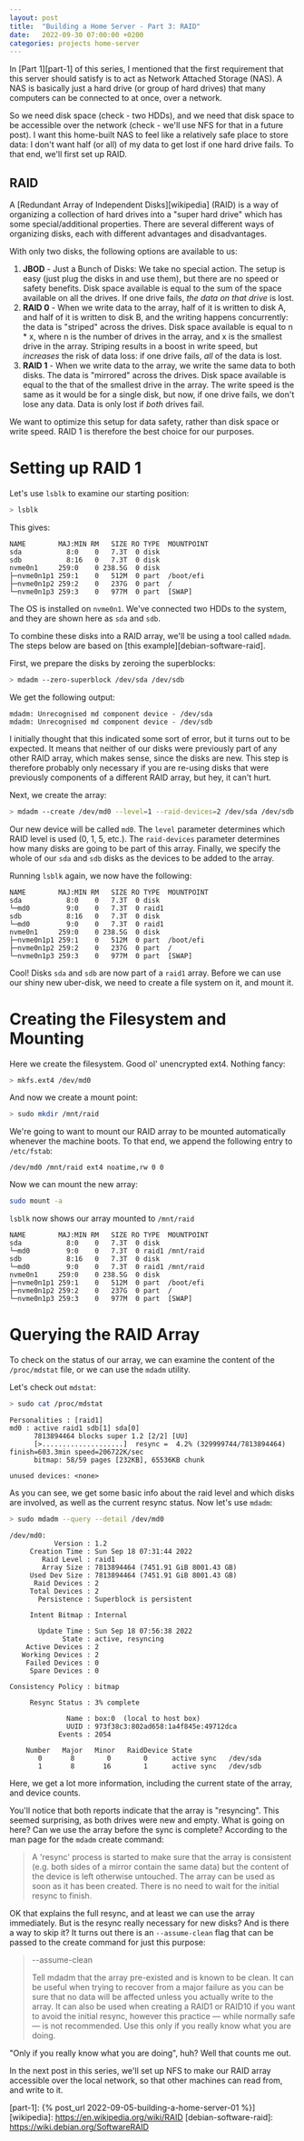 ```yaml
---
layout: post
title:  "Building a Home Server - Part 3: RAID"
date:   2022-09-30 07:00:00 +0200
categories: projects home-server
---
```


In [Part 1][part-1] of this series, I mentioned that the first requirement that
this server should satisfy is to act as Network Attached Storage (NAS). A NAS is
basically just a hard drive (or group of hard drives) that many computers can be
connected to at once, over a network.

So we need disk space (check - two HDDs), and we need that disk space to be
accessible over the network (check - we'll use NFS for that in a future post). I
want this home-built NAS to feel like a relatively safe place to store data: I
don't want half (or all) of my data to get lost if one hard drive fails. To that
end, we'll first set up RAID.

## RAID

A [Redundant Array of Independent Disks][wikipedia] (RAID) is a way of
organizing a collection of hard drives into a "super hard drive" which has some
special/additional properties. There are several different ways of organizing
disks, each with different advantages and disadvantages.

With only two disks, the following options are available to us:
1. **JBOD** - Just a Bunch of Disks: We take no special action. The setup is
   easy (just plug the disks in and use them), but there are no speed or safety
   benefits. Disk space available is equal to the sum of the space available on
   all the drives. If one drive fails, _the data on that drive_ is lost.
1. **RAID 0** - When we write data to the array, half of it is written to disk
   A, and half of it is written to disk B, and the writing happens concurrently:
   the data is "striped" across the drives. Disk space available is equal to n *
   x, where n is the number of drives in the array, and x is the smallest drive
   in the array. Striping results in a boost in write speed, but _increases_ the
   risk of data loss: if one drive fails, _all_ of the data is lost.
1. **RAID 1** - When we write data to the array, we write the same data to both
   disks. The data is "mirrored" across the drives. Disk space available is
   equal to the that of the smallest drive in the array. The write speed is the
   same as it would be for a single disk, but now, if one drive fails, we don't
   lose any data. Data is only lost if _both_ drives fail.
   
We want to optimize this setup for data safety, rather than disk space or write
speed. RAID 1 is therefore the best choice for our purposes.

# Setting up RAID 1

Let's use `lsblk` to examine our starting position:
```bash
> lsblk
```

This gives:
```
NAME        MAJ:MIN RM   SIZE RO TYPE  MOUNTPOINT
sda           8:0    0   7.3T  0 disk  
sdb           8:16   0   7.3T  0 disk  
nvme0n1     259:0    0 238.5G  0 disk  
├─nvme0n1p1 259:1    0   512M  0 part  /boot/efi
├─nvme0n1p2 259:2    0   237G  0 part  /
└─nvme0n1p3 259:3    0   977M  0 part  [SWAP]
```

The OS is installed on `nvme0n1`. We've connected two HDDs to the system, and
they are shown here as `sda` and `sdb`.

To combine these disks into a RAID array, we'll be using a tool called `mdadm`.
The steps below are based on [this example][debian-software-raid].

First, we prepare the disks by zeroing the superblocks: 

```bash
> mdadm --zero-superblock /dev/sda /dev/sdb
```

We get the following output:
```
mdadm: Unrecognised md component device - /dev/sda
mdadm: Unrecognised md component device - /dev/sdb
```

I initially thought that this indicated some sort of error, but it turns out to
be expected. It means that neither of our disks were previously part of any
other RAID array, which makes sense, since the disks are new. This step is
therefore probably only necessary if you are re-using disks that were previously
components of a different RAID array, but hey, it can't hurt.

Next, we create the array:
```bash
> mdadm --create /dev/md0 --level=1 --raid-devices=2 /dev/sda /dev/sdb
```

Our new device will be called `md0`. The `level` parameter determines which RAID
level is used (0, 1, 5, etc.). The `raid-devices` parameter determines how many
disks are going to be part of this array. Finally, we specify the whole of our
`sda` and `sdb` disks as the devices to be added to the array.

Running `lsblk` again, we now have the following:
```
NAME        MAJ:MIN RM   SIZE RO TYPE  MOUNTPOINT
sda           8:0    0   7.3T  0 disk
└─md0         9:0    0   7.3T  0 raid1
sdb           8:16   0   7.3T  0 disk
└─md0         9:0    0   7.3T  0 raid1
nvme0n1     259:0    0 238.5G  0 disk
├─nvme0n1p1 259:1    0   512M  0 part  /boot/efi
├─nvme0n1p2 259:2    0   237G  0 part  /
└─nvme0n1p3 259:3    0   977M  0 part  [SWAP]
```

Cool! Disks `sda` and `sdb` are now part of a `raid1` array. Before we can use
our shiny new uber-disk, we need to create a file system on it, and mount it.

# Creating the Filesystem and Mounting

Here we create the filesystem. Good ol' unencrypted ext4. Nothing fancy:

```bash
> mkfs.ext4 /dev/md0
```

And now we create a mount point:
```bash
> sudo mkdir /mnt/raid
```

We're going to want to mount our RAID array to be mounted automatically whenever
the machine boots. To that end, we append the following entry to `/etc/fstab`:

```
/dev/md0 /mnt/raid ext4 noatime,rw 0 0
```

Now we can mount the new array:
```bash
sudo mount -a
```

`lsblk` now shows our array mounted to `/mnt/raid`
```
NAME        MAJ:MIN RM   SIZE RO TYPE  MOUNTPOINT
sda           8:0    0   7.3T  0 disk  
└─md0         9:0    0   7.3T  0 raid1 /mnt/raid
sdb           8:16   0   7.3T  0 disk  
└─md0         9:0    0   7.3T  0 raid1 /mnt/raid
nvme0n1     259:0    0 238.5G  0 disk  
├─nvme0n1p1 259:1    0   512M  0 part  /boot/efi
├─nvme0n1p2 259:2    0   237G  0 part  /
└─nvme0n1p3 259:3    0   977M  0 part  [SWAP]
```

# Querying the RAID Array

To check on the status of our array, we can examine the content of the
`/proc/mdstat` file, or we can use the `mdadm` utility.

Let's check out `mdstat`:
```bash
> sudo cat /proc/mdstat
```

```
Personalities : [raid1] 
md0 : active raid1 sdb[1] sda[0]
      7813894464 blocks super 1.2 [2/2] [UU]
      [>....................]  resync =  4.2% (329999744/7813894464) finish=603.3min speed=206722K/sec
      bitmap: 58/59 pages [232KB], 65536KB chunk

unused devices: <none>
```

As you can see, we get some basic info about the raid level and which disks are
involved, as well as the current resync status. Now let's use `mdadm`:

```bash
> sudo mdadm --query --detail /dev/md0
```

```
/dev/md0:
           Version : 1.2
     Creation Time : Sun Sep 18 07:31:44 2022
        Raid Level : raid1
        Array Size : 7813894464 (7451.91 GiB 8001.43 GB)
     Used Dev Size : 7813894464 (7451.91 GiB 8001.43 GB)
      Raid Devices : 2
     Total Devices : 2
       Persistence : Superblock is persistent

     Intent Bitmap : Internal

       Update Time : Sun Sep 18 07:56:38 2022
             State : active, resyncing
    Active Devices : 2
   Working Devices : 2
    Failed Devices : 0
     Spare Devices : 0

Consistency Policy : bitmap

     Resync Status : 3% complete

              Name : box:0  (local to host box)
              UUID : 973f38c3:802ad658:1a4f845e:49712dca
            Events : 2054

    Number   Major   Minor   RaidDevice State
       0       8        0        0      active sync   /dev/sda
       1       8       16        1      active sync   /dev/sdb
```

Here, we get a lot more information, including the current state of the array,
and device counts.

You'll notice that both reports indicate that the array is "resyncing". This
seemed surprising, as both drives were new and empty. What is going on here? Can
we use the array before the sync is complete? According to the man page for
the `mdadm` create command:

> A 'resync' process is started to make sure that the array is consistent (e.g.
> both sides of a mirror contain the same data) but the content of the device is
> left otherwise untouched. The array can be used as soon as it has been
> created. There is no need to wait for the initial resync to finish.

OK that explains the full resync, and at least we can use the array immediately.
But is the resync really necessary for new disks? And is there a way to skip it?
It turns out there is an `--assume-clean` flag that can be passed to the create
command for just this purpose:

> --assume-clean
>
> Tell mdadm that the array pre-existed and is known to be clean.
> It can be useful when trying to recover from a major failure as you can be sure
> that no data will be affected unless you actually write to the array. It can
> also be used when creating a RAID1 or RAID10 if you want to avoid the initial
> resync, however this practice — while normally safe — is not recommended. Use
> this only if you really know what you are doing.

"Only if you really know what you are doing", huh? Well that counts me out.

In the next post in this series, we'll set up NFS to make our RAID array
accessible over the local network, so that other machines can read from, and
write to it.

[part-1]: {% post_url 2022-09-05-building-a-home-server-01 %}]
[wikipedia]: https://en.wikipedia.org/wiki/RAID
[debian-software-raid]: https://wiki.debian.org/SoftwareRAID
